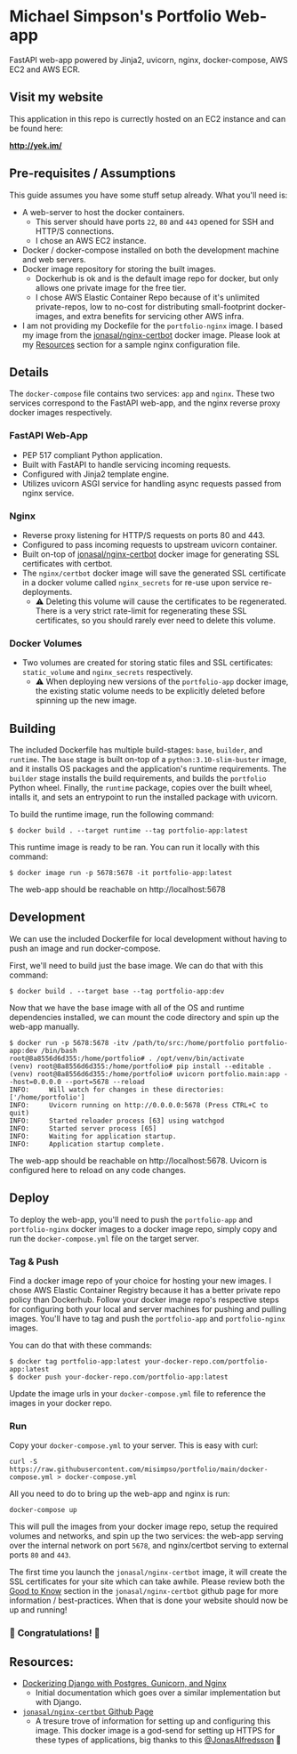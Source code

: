 # Michael Simpson's Portfolio Web-app
FastAPI web-app powered by Jinja2, uvicorn, nginx, docker-compose, AWS EC2 and AWS ECR.

## Visit my website
This application in this repo is currectly hosted on an EC2 instance and can be found here:

**http://yek.im/**

## Pre-requisites / Assumptions
This guide assumes you have some stuff setup already. What you'll need is:
* A web-server to host the docker containers.
    * This server should have ports `22`, `80` and `443` opened for SSH and HTTP/S connections.
    * I chose an AWS EC2 instance.
* Docker / docker-compose installed on both the development machine and web servers.
* Docker image repository for storing the built images.
    * Dockerhub is ok and is the default image repo for docker, but only allows one private image for the free tier.
    * I chose AWS Elastic Container Repo because of it's unlimited private-repos, low to no-cost for distributing small-footprint docker-images, and extra benefits for servicing other AWS infra.
* I am not providing my Dockefile for the `portfolio-nginx` image. I based my image from the [jonasal/nginx-certbot](https://github.com/JonasAlfredsson/docker-nginx-certbot) docker image. Please look at my [Resources](#Resources) section for a sample nginx configuration file.

## Details
The `docker-compose` file contains two services: `app` and `nginx`. These two services correspond to the FastAPI web-app, and the nginx reverse proxy docker images respectively.

### FastAPI Web-App
* PEP 517 compliant Python application.
* Built with FastAPI to handle servicing incoming requests.
* Configured with Jinja2 template engine.
* Utilizes uvicorn ASGI service for handling async requests passed from nginx service.

### Nginx
* Reverse proxy listening for HTTP/S requests on ports 80 and 443.
* Configured to pass incoming requests to upstream uvicorn container.
* Built on-top of [jonasal/nginx-certbot](https://github.com/JonasAlfredsson/docker-nginx-certbot) docker image for generating SSL certificates with certbot.
* The `nginx/certbot` docker image will save the generated SSL certificate in a docker volume called `nginx_secrets` for re-use upon service re-deployments.
    * ⚠️ Deleting this volume will cause the certificates to be regenerated. There is a very strict rate-limit for regenerating these SSL certificates, so you should rarely ever need to delete this volume.

### Docker Volumes
* Two volumes are created for storing static files and SSL certificates: `static_volume` and `nginx_secrets` respectively.
    * ⚠️ When deploying new versions of the `portfolio-app` docker image, the existing static volume needs to be explicitly deleted before spinning up the new image.

## Building
The included Dockerfile has multiple build-stages: `base`, `builder`, and `runtime`. The `base` stage is built on-top of a `python:3.10-slim-buster` image, and it installs OS packages and the application's runtime requirements. The `builder` stage installs the build requirements, and builds the `portfolio` Python wheel. Finally, the `runtime` package, copies over the built wheel, intalls it, and sets an entrypoint to run the installed package with uvicorn.

To build the runtime image, run the following command:
``` shell
$ docker build . --target runtime --tag portfolio-app:latest
```

This runtime image is ready to be ran. You can run it locally with this command:
``` shell
$ docker image run -p 5678:5678 -it portfolio-app:latest
```
The web-app should be reachable on http://localhost:5678

## Development
We can use the included Dockerfile for local development without having to push an image and run docker-compose.

First, we'll need to build just the base image. We can do that with this command:
``` shell
$ docker build . --target base --tag portfolio-app:dev
```

Now that we have the base image with all of the OS and runtime dependencies installed, we can mount the code directory and spin up the web-app manually.
``` shell
$ docker run -p 5678:5678 -itv /path/to/src:/home/portfolio portfolio-app:dev /bin/bash
root@8a8556d6d355:/home/portfolio# . /opt/venv/bin/activate
(venv) root@8a8556d6d355:/home/portfolio# pip install --editable .
(venv) root@8a8556d6d355:/home/portfolio# uvicorn portfolio.main:app --host=0.0.0.0 --port=5678 --reload
INFO:     Will watch for changes in these directories: ['/home/portfolio']
INFO:     Uvicorn running on http://0.0.0.0:5678 (Press CTRL+C to quit)
INFO:     Started reloader process [63] using watchgod
INFO:     Started server process [65]
INFO:     Waiting for application startup.
INFO:     Application startup complete.
```
The web-app should be reachable on http://localhost:5678. Uvicorn is configured here to reload on any code changes.

## Deploy
To deploy the web-app, you'll need to push the `portfolio-app` and `portfolio-nginx` docker images to a docker image repo, simply copy and run the `docker-compose.yml` file on the target server.

### Tag & Push
Find a docker image repo of your choice for hosting your new images. I chose AWS Elastic Container Registry because it has a better private repo policy than Dockerhub. Follow your docker image repo's respective steps for configuring both your local and server machines for pushing and pulling images. You'll have to tag and push the `portfolio-app` and `portfolio-nginx` images.

You can do that with these commands:
``` shell
$ docker tag portfolio-app:latest your-docker-repo.com/portfolio-app:latest
$ docker push your-docker-repo.com/portfolio-app:latest
```
Update the image urls in your `docker-compose.yml` file to reference the images in your docker repo.

### Run
Copy your `docker-compose.yml` to your server. This is easy with curl:
``` shell
curl -S https://raw.githubusercontent.com/misimpso/portfolio/main/docker-compose.yml > docker-compose.yml
```
All you need to do to bring up the web-app and nginx is run:
``` shell
docker-compose up
```
This will pull the images from your docker image repo, setup the required volumes and networks, and spin up the two services: the web-app serving over the internal network on port `5678`, and nginx/certbot serving to external ports `80` and `443`.

The first time you launch the `jonasal/nginx-certbot` image, it will create the SSL certificates for your site which can take awhile. Please review both the [Good to Know](https://github.com/JonasAlfredsson/docker-nginx-certbot/blob/master/docs/good_to_know.md#good-to-know) section in the `jonasal/nginx-certbot` github page for more information / best-practices. When that is done your website should now be up and running!

### 🎊 **Congratulations!** 🎉
## Resources:
* [Dockerizing Django with Postgres, Gunicorn, and Nginx](https://testdriven.io/blog/dockerizing-django-with-postgres-gunicorn-and-nginx/)
    * Initial documentation which goes over a similar implementation but with Django.
* [`jonasal/nginx-certbot` Github Page](https://github.com/JonasAlfredsson/docker-nginx-certbot)
    * A tresure trove of information for setting up and configuring this image. This docker image is a god-send for setting up HTTPS for these types of applications, big thanks to this [@JonasAlfredsson](https://github.com/JonasAlfredsson) 👏
